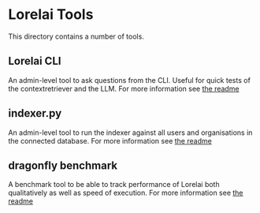 # Lorelai Tools

This directory contains a number of tools.

## Lorelai CLI

An admin-level tool to ask questions from the CLI. Useful for quick tests of the contextretriever and the LLM. For more information see [the readme](./lorelaicli/readme.md)

## indexer.py

An admin-level tool to run the indexer against all users and organisations in the connected database. For more information see [the readme](./indexer/readme.md)

## dragonfly benchmark

A benchmark tool to be able to track performance of Lorelai both qualitatively as well as speed of execution. For more information see [the readme](./benchmark/readme.md)
